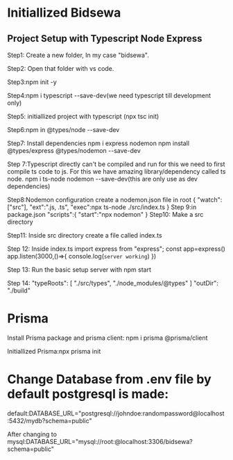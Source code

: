# Initiallized Bidsewa

## Project Setup with Typescript Node Express

Step1: Create a new folder, In my case "bidsewa".

Step2: Open that folder with vs code.

Step3:npm init -y

Step4:npm i typescript --save-dev(we need typescript till development only)

Step5: initiallized project with typescript (npx tsc init)

Step6:npm in @types/node --save-dev

Step7: Install dependencies
npm i express nodemon
npm install @types/express @types/nodemon --save-dev

Step 7:Typescript directly can't be compiled and run for this we need to first compile ts code to js. For this we have amazing library/dependency called ts node.
npm i ts-node nodemon --save-dev(this are only use as dev dependencies)

Step8:Nodemon configuration
create a nodemon.json file in root
{
"watch":["src"],
"ext":".js, .ts",
"exec":npx ts-node ./src/index.ts
}
Step 9:in package.json
"scripts":{
"start":"npx nodemon"
}
Step10: Make a src directory

Step11: Inside src directory create a file called index.ts

Step 12: Inside index.ts
import express from "express";
const app=express()
app.listen(3000,()=>{
console.log(`server working`)
})

Step 13: Run the basic setup server with
npm start

Step 14:
"typeRoots": [
"./src/types",
"./node_modules/@types"
]
"outDir": "./build"


# Prisma
Install Prisma package and prisma client:
 npm i prisma @prisma/client


 Initiallized Prisma:npx prisma init


 # Change Database from .env file by default postgresql is made:
 default:DATABASE_URL="postgresql://johndoe:randompassword@localhost:5432/mydb?schema=public"


 After changing to mysql:DATABASE_URL="mysql://root:@localhost:3306/bidsewa?schema=public"

